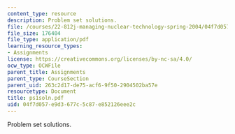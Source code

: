 ```yaml
---
content_type: resource
description: Problem set solutions.
file: /courses/22-812j-managing-nuclear-technology-spring-2004/04f7d057e9d3677c5c87e852126eee2c_ps1soln.pdf
file_size: 176404
file_type: application/pdf
learning_resource_types:
- Assignments
license: https://creativecommons.org/licenses/by-nc-sa/4.0/
ocw_type: OCWFile
parent_title: Assignments
parent_type: CourseSection
parent_uid: 263c2d17-de75-acf6-9f50-2904502ba57e
resourcetype: Document
title: ps1soln.pdf
uid: 04f7d057-e9d3-677c-5c87-e852126eee2c
---
```

Problem set solutions.